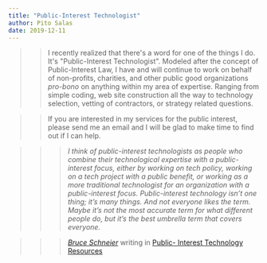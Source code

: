 ```yaml
---
title: "Public-Interest Technologist"
author: Pito Salas
date: 2019-12-11
---
```



>>

>> I recently realized that there's a word for one of the things I do. It's
"Public-Interest Technologist". Modeled after the concept of Public-Interest
Law, I have and will continue to work on behalf of non-profits, charities, and
other public good organizations _pro-bono_ on anything within my area of
expertise. Ranging from simple coding, web site construction all the way to
technology selection, vetting of contractors, or strategy related questions.

>>

>> If you are interested in my services for the public interest, please send
me an email and I will be glad to make time to find out if I can help.

>>

>>> _I think of public-interest technologists as people who combine their
technological expertise with a public-interest focus, either by working on
tech policy, working on a tech project with a public benefit, or working as a
more traditional technologist for an organization with a public-interest
focus. Public-interest technology isn’t one thing; it’s many things. And not
everyone likes the term. Maybe it’s not the most accurate term for what
different people do, but it’s the best umbrella term that covers everyone._

>>>

>>>  _[Bruce Schneier](<https://www.schneier.com/>)_ writing in [Public-
Interest Technology Resources](<https://public-interest-tech.com/>)


